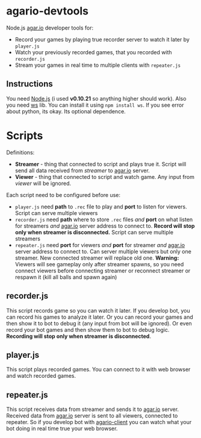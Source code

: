 # agario-devtools
Node.js [agar.io](http://agar.io) developer tools for:

- Record your games by playing true recorder server to watch it later by `player.js`
- Watch your previously recorded games, that you recorded with `recorder.js`
- Stream your games in real time to multiple clients with `repeater.js`

## Instructions ##
You need [Node.js](https://nodejs.org/) (i used **v0.10.21** so anything higher should work). Also you need [ws](https://www.npmjs.com/package/ws "ws") lib. You can install it using `npm install ws`. If you see error about python, its okay. Its optional dependence.

# Scripts #
Definitions:

- **Streamer** - thing that connected to script and plays true it. Script will send all data received from *streamer* to [agar.io](http://agar.io) server.
- **Viewer** - thing that connected to script and watch game. Any input from *viewer* will be ignored.

Each script need to be configured before use:

- `player.js` need **path** to `.rec` file to play and **port** to listen for viewers. Script can serve multiple viewers
- `recorder.js` need **path** where to store `.rec` files *and* **port** on what listen for streamers *and* [agar.io](http://agar.io) server address to connect to. **Record will stop only when streamer is disconnected.** Script can serve multiple streamers
- `repeater.js` need **port** for viewers *and* **port** for streamer *and* [agar.io](http://agar.io) server address to connect to. Can server multiple viewers but only one streamer. New connected streamer will replace old one. **Warning:** Viewers will see gameplay only after streamer spawns, so you need connect viewers before connecting streamer or reconnect streamer or respawn it (kill all balls and spawn again)

## recorder.js ##
This script records game so you can watch it later. If you develop bot, you can record his games to analyze it later. Or you can record your games and then show it to bot to debug it (any input from bot will be ignored). Or even record your bot games and then show them to bot to debug logic. **Recording will stop only when streamer is disconnected**.
 
## player.js ##
This script plays recorded games. You can connect to it with web browser and watch recorded games.

## repeater.js ##
This script receives data from streamer and sends it to [agar.io](http://agar.io) server. Received data from [agar.io](http://agar.io) server is sent to all viewers, connected to repeater. So if you develop bot with [agario-client](https://github.com/pulviscriptor/agario-client) you can watch what your bot doing in real time true your web browser.

